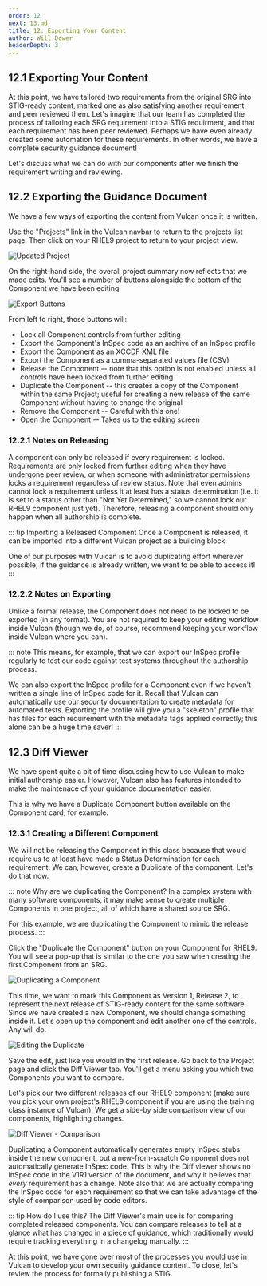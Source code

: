 ```yaml
---
order: 12
next: 13.md
title: 12. Exporting Your Content
author: Will Dower
headerDepth: 3
---
```


## 12.1 Exporting Your Content

At this point, we have tailored two requirements from the original SRG into STIG-ready content, marked one as also satisfying another requirement, and peer reviewed them. Let's imagine that our team has completed the process of tailoring each SRG requirement into a STIG requirment, and that each requirement has been peer reviewed. Perhaps we have even already created some automation for these requirements. In other words, we have a complete security guidance document!

Let's discuss what we can do with our components after we finish the requirement writing and reviewing.

## 12.2 Exporting the Guidance Document

We have a few ways of exporting the content from Vulcan once it is written.

Use the "Projects" link in the Vulcan navbar to return to the projects list page. Then click on your RHEL9 project to return to your project view.

![Updated Project](@/../../../assets/img/updated_project_view.png)

On the right-hand side, the overall project summary now reflects that we made edits. You'll see a number of buttons alongside the bottom of the Component we have been editing. 

![Export Buttons](@/../../../assets/img/export_buttons.png)

From left to right, those buttons will:

- Lock all Component controls from further editing
- Export the Component's InSpec code as an archive of an InSpec profile
- Export the Component as an XCCDF XML file
- Export the Component as a comma-separated values file (CSV)
- Release the Component -- note that this option is not enabled unless all controls have been locked from further editing
- Duplicate the Component -- this creates a copy of the Component within the same Project; useful for creating a new release of the same Component without having to change the original
- Remove the Component -- Careful with this one!
- Open the Component -- Takes us to the editing screen

### 12.2.1 Notes on Releasing

A component can only be released if every requirement is locked. Requirements are only locked from further editing when they have undergone peer review, or when someone with administrator permissions locks a requirement regardless of review status. Note that even admins cannot lock a requirement unless it at least has a status determination (i.e. it is set to a status other than "Not Yet Determined," so we cannot lock our RHEL9 component just yet). Therefore, releasing a component should only happen when all authorship is complete.

::: tip Importing a Released Component
Once a Component is released, it can be imported into a different Vulcan project as a building block.

One of our purposes with Vulcan is to avoid duplicating effort wherever possible; if the guidance is already written, we want to be able to access it!
:::

### 12.2.2 Notes on Exporting

Unlike a formal release, the Component does not need to be locked to be exported (in any format). You are not required to keep your editing workflow inside Vulcan (though we do, of course, recommend keeping your workflow inside Vulcan where you can).

::: note 
This means, for example, that we can export our InSpec profile regularly to test our code against test systems throughout the authorship process.

We can also export the InSpec profile for a Component even if we haven't written a single line of InSpec code for it. Recall that Vulcan can automatically use our security documentation to create metadata for automated tests. Exporting the profile will give you a "skeleton" profile that has files for each requirement with the metadata tags applied correctly; this alone can be a huge time saver!
:::

## 12.3 Diff Viewer

We have spent quite a bit of time discussing how to use Vulcan to make initial authorship easier. However, Vulcan also has features intended to make the maintenace of your guidance documentation easier.

This is why we have a Duplicate Component button available on the Component card, for example.

### 12.3.1 Creating a Different Component

We will not be releasing the Component in this class because that would require us to at least have made a Status Determination for each requirement. We can, however, create a Duplicate of the component. Let's do that now.

::: note Why are we duplicating the Component?
In a complex system with many software components, it may make sense to create multiple Components in one project, all of which have a shared source SRG.

For this example, we are duplicating the Component to mimic the release process.
:::

Click the "Duplicate the Component" button on your Component for RHEL9. You will see a pop-up that is similar to the one you saw when creating the first Component from an SRG.

![Duplicating a Component](@/../../../assets/img/duplicate.png)

This time, we want to mark this Component as Version 1, Release 2, to represent the next release of STIG-ready content for the same software. Since we have created a new Component, we should change something inside it. Let's open up the component and edit another one of the controls. Any will do.

![Editing the Duplicate](@/../../../assets/img/editing_duplicate.png)

Save the edit, just like you would in the first release. Go back to the Project page and click the Diff Viewer tab. You'll get a menu asking you which two Components you want to compare.

Let's pick our two different releases of our RHEL9 component (make sure you pick your own project's RHEL9 component if you are using the training class instance of Vulcan). We get a side-by side comparison view of our components, highlighting changes.

![Diff Viewer - Comparison](@/../../../assets/img/diff.png)

Duplicating a Component automatically generates empty InSpec stubs inside the new component, but a new-from-scratch Component does not automatically generate InSpec code. This is why the Diff viewer shows no InSpec code in the V1R1 version of the document, and why it believes that _every_ requirement has a change. Note also that we are actually comparing the InSpec code for each requirement so that we can take advantage of the style of comparison used by code editors.

::: tip How do I use this?
The Diff Viewer's main use is for comparing completed released components. You can compare releases to tell at a glance what has changed in a piece of guidance, which traditionally would require tracking everything in a changelog manually.
:::

At this point, we have gone over most of the processes you would use in Vulcan to develop your own security guidance content. To close, let's review the process for formally publishing a STIG.
